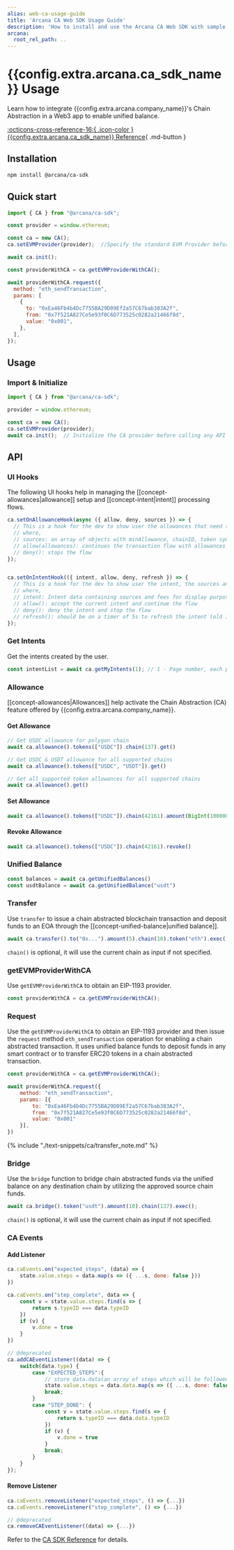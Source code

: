 ```yaml
---
alias: web-ca-usage-guide
title: 'Arcana CA Web SDK Usage Guide'
description: 'How to install and use the Arcana CA Web SDK with sample code and references.'
arcana:
  root_rel_path: ..
---
```


<!--
Note, this is a pure markdown file with no mkdocs related tags or keywords. It is a copy 
of the file in the `ca` repo: https://github.com/arcana-network/ca-sdk/blob/main/usage.md
-->

# {{config.extra.arcana.ca_sdk_name}} Usage

Learn how to integrate {{config.extra.arcana.company_name}}'s Chain Abstraction in a Web3 app to enable unified balance.

[:octicons-cross-reference-16:{ .icon-color } {{config.extra.arcana.ca_sdk_name}} Reference]({{config.extra.arcana.ca_sdk_ref_url}}){ .md-button }

## Installation

```sh
npm install @arcana/ca-sdk
```

## Quick start

```js
import { CA } from "@arcana/ca-sdk";

const provider = window.ethereum;

const ca = new CA();
ca.setEVMProvider(provider);  //Specify the standard EVM Provider before initializing CA

await ca.init();

const providerWithCA = ca.getEVMProviderWithCA();

await providerWithCA.request({
  method: "eth_sendTransaction",
  params: [
    {
      to: "0xEa46Fb4b4Dc7755BA29D09Ef2a57C67bab383A2f",
      from: "0x7f521A827Ce5e93f0C6D773525c0282a21466f8d",
      value: "0x001",
    },
  ],
});
```

## Usage

### Import & Initialize

```js
import { CA } from "@arcana/ca-sdk";

provider = window.ethereum;

const ca = new CA();
ca.setEVMProvider(provider);
await ca.init();  // Initialize the CA provider before calling any API function
```

## API

### UI Hooks 

The following UI hooks help in managing the [[concept-allowances|allowance]] setup and [[concept-intent|intent]] processing flows.

```js
ca.setOnAllowanceHook(async ({ allow, deny, sources }) => {
  // This is a hook for the dev to show user the allowances that need to be setup for the current tx to happen
  // where,
  // sources: an array of objects with minAllowance, chainID, token symbol, etc.
  // allow(allowances): continues the transaction flow with allowances (allowances.length === sources.length);
  // deny(): stops the flow
});


ca.setOnIntentHook(({ intent, allow, deny, refresh }) => {
  // This is a hook for the dev to show user the intent, the sources and associated fees
  // where,
  // intent: Intent data containing sources and fees for display purpose
  // allow(): accept the current intent and continue the flow
  // deny(): deny the intent and stop the flow
  // refresh(): should be on a timer of 5s to refresh the intent (old intents might fail due to fee changes if not refreshed)
});
```

### Get Intents

Get the intents created by the user.

```js
const intentList = await ca.getMyIntents(1); // 1 - Page number, each page has 100 intents
```

### Allowance

[[concept-allowances|Allowances]] help activate the Chain Abstraction (CA) feature offered by {{config.extra.arcana.company_name}}.

#### Get Allowance

```js
// Get USDC allowance for polygon chain
await ca.allowance().tokens(["USDC"]).chain(137).get()

// Get USDC & USDT allowance for all supported chains
await ca.allowance().tokens(["USDC", "USDT"]).get()

// Get all supported token allowances for all supported chains
await ca.allowance().get()
```

#### Set Allowance

```js
await ca.allowance().tokens(["USDC"]).chain(42161).amount(BigInt(100000000000)).set()
```

#### Revoke Allowance

```js
await ca.allowance().tokens(["USDC"]).chain(42161).revoke()
```

### Unified Balance

```js
const balances = await ca.getUnifiedBalances()
const usdtBalance = await ca.getUnifiedBalance("usdt")
```

### Transfer

Use `transfer` to issue a chain abstracted blockchain transaction and deposit funds to an EOA through the [[concept-unified-balance|unified balance]].

```js
await ca.transfer().to("0x...").amount(5).chain(10).token("eth").exec()
```

`chain()` is optional, it will use the current chain as input if not specified.

### getEVMProviderWithCA

Use `getEVMProviderWithCA` to obtain an EIP-1193 provider. 

```js
const providerWithCA = ca.getEVMProviderWithCA();
```

### Request

Use the `getEVMProviderWithCA` to obtain an EIP-1193 provider and then issue the `request` method `eth_sendTransaction` operation for enabling a chain abstracted transaction. It uses unified balance funds to deposit funds in any smart contract or to transfer ERC20 tokens in a chain abstracted transaction.

```js
const providerWithCA = ca.getEVMProviderWithCA();

await providerWithCA.request({
    method: "eth_sendTransaction",
    params: [{
        to: "0xEa46Fb4b4Dc7755BA29D09Ef2a57C67bab383A2f", 
        from: "0x7f521A827Ce5e93f0C6D773525c0282a21466f8d",
        value: "0x001"
    }],
})
```

{% include "./text-snippets/ca/transfer_note.md" %}

### Bridge

Use the `bridge` function to bridge chain abstracted funds via the unified balance on any destination chain by utilizing the approved source chain funds.

```js
await ca.bridge().token("usdt").amount(10).chain(137).exec();
```

`chain()` is optional, it will use the current chain as input if not specified.

### CA Events

#### Add Listener

```js
ca.caEvents.on("expected_steps", (data) => {
    state.value.steps = data.map(s => ({ ...s, done: false }))
})

ca.caEvents.on("step_complete", data => {
    const v = state.value.steps.find(s => {
        return s.typeID === data.typeID
    })
    if (v) {
        v.done = true
    }
})

// @deprecated
ca.addCAEventListener((data) => {
    switch(data.type) {
        case "EXPECTED_STEPS":{
            // store data.data(an array of steps which will be followed)
            state.value.steps = data.data.map(s => ({ ...s, done: false }))
            break;
        }
        case "STEP_DONE": {
            const v = state.value.steps.find(s => {
                return s.typeID === data.data.typeID
            })
            if (v) {
                v.done = true
            }
            break;
        }
    }
});
```

#### Remove Listener

```js
ca.caEvents.removeListener("expected_steps", () => {...})
ca.caEvents.removeListener("step_complete", () => {...})

// @deprecated
ca.removeCAEventListener((data) => {...})

```

Refer to the [CA SDK Reference](https://ca-sdk-ref-guide.netlify.app/modules) for details.